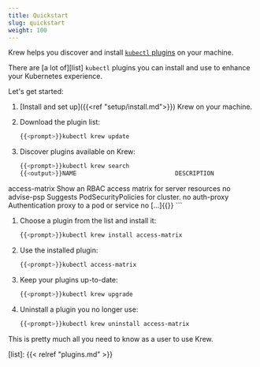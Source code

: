 ```yaml
---
title: Quickstart
slug: quickstart
weight: 100
---
```


Krew helps you discover and install [`kubectl` plugins][kpl] on your machine.

There are [a lot of][list] `kubectl` plugins you can install and use to enhance
your Kubernetes experience.

Let's get started:

1. [Install and set up]({{<ref "setup/install.md">}}) Krew on your machine.

1. Download the plugin list:

    ```sh
    {{<prompt>}}kubectl krew update
    ```

1. Discover plugins available on Krew:

    ```sh
    {{<prompt>}}kubectl krew search
    {{<output>}}NAME                            DESCRIPTION                                         INSTALLED
access-matrix                   Show an RBAC access matrix for server resources     no
advise-psp                      Suggests PodSecurityPolicies for cluster.           no
auth-proxy                      Authentication proxy to a pod or service            no
[...]{{</output>}}
    ```

1. Choose a plugin from the list and install it:

    ```sh
    {{<prompt>}}kubectl krew install access-matrix
    ```

1. Use the installed plugin:

    ```sh
    {{<prompt>}}kubectl access-matrix
    ```

1. Keep your plugins up-to-date:

    ```sh
    {{<prompt>}}kubectl krew upgrade
    ```

1. Uninstall a plugin you no longer use:

    ```sh
    {{<prompt>}}kubectl krew uninstall access-matrix
    ```

This is pretty much all you need to know as a user to use Krew.

[kpl]: https://kubernetes.io/docs/tasks/extend-kubectl/kubectl-plugins/
[list]: {{< relref "plugins.md" >}}
